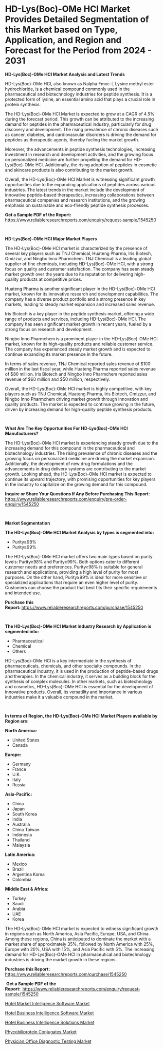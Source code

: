 <p><h1>HD-Lys(Boc)-OMe HCl Market Provides Detailed Segmentation of this Market based on Type, Application, and Region and Forecast for the Period from 2024 - 2031</h1></p><p><strong>HD-Lys(Boc)-OMe HCl Market Analysis and Latest Trends</strong></p>
<p><p>HD-Lys(Boc)-OMe HCl, also known as Nalpha Fmoc-L Lysine methyl ester hydrochloride, is a chemical compound commonly used in the pharmaceutical and biotechnology industries for peptide synthesis. It is a protected form of lysine, an essential amino acid that plays a crucial role in protein synthesis.</p><p>The HD-Lys(Boc)-OMe HCl Market is expected to grow at a CAGR of 4.5% during the forecast period. This growth can be attributed to the increasing demand for peptides in the pharmaceutical industry, particularly for drug discovery and development. The rising prevalence of chronic diseases such as cancer, diabetes, and cardiovascular disorders is driving the demand for peptides as therapeutic agents, thereby fueling the market growth.</p><p>Moreover, the advancements in peptide synthesis technologies, increasing investment in research and development activities, and the growing focus on personalized medicine are further propelling the demand for HD-Lys(Boc)-OMe HCl. Additionally, the rising adoption of peptides in cosmetic and skincare products is also contributing to the market growth.</p><p>Overall, the HD-Lys(Boc)-OMe HCl Market is witnessing significant growth opportunities due to the expanding applications of peptides across various industries. The latest trends in the market include the development of innovative peptide-based therapeutics, increasing collaborations between pharmaceutical companies and research institutions, and the growing emphasis on sustainable and eco-friendly peptide synthesis processes.</p></p>
<p><strong>Get a Sample PDF of the Report:&nbsp;</strong> <a href="https://www.reliableresearchreports.com/enquiry/request-sample/1545250">https://www.reliableresearchreports.com/enquiry/request-sample/1545250</a></p>
<p>&nbsp;</p>
<p><strong>HD-Lys(Boc)-OMe HCl Major Market Players</strong></p>
<p><p>The HD-Lys(Boc)-OMe HCl market is characterized by the presence of several key players such as TNJ Chemical, Huateng Pharma, Iris Biotech, Omizzur, and Ningbo Inno Pharmchem. TNJ Chemical is a leading global supplier of fine chemicals, including HD-Lys(Boc)-OMe HCl, with a strong focus on quality and customer satisfaction. The company has seen steady market growth over the years due to its reputation for delivering high-quality products at competitive prices.</p><p>Huateng Pharma is another significant player in the HD-Lys(Boc)-OMe HCl market, known for its innovative research and development capabilities. The company has a diverse product portfolio and a strong presence in key markets, leading to steady market expansion and increased sales revenue.</p><p>Iris Biotech is a key player in the peptide synthesis market, offering a wide range of products and services, including HD-Lys(Boc)-OMe HCl. The company has seen significant market growth in recent years, fueled by a strong focus on research and development.</p><p>Ningbo Inno Pharmchem is a prominent player in the HD-Lys(Boc)-OMe HCl market, known for its high-quality products and reliable customer service. The company has experienced steady market growth and is expected to continue expanding its market presence in the future.</p><p>In terms of sales revenue, TNJ Chemical reported sales revenue of $100 million in the last fiscal year, while Huateng Pharma reported sales revenue of $80 million. Iris Biotech and Ningbo Inno Pharmchem reported sales revenue of $60 million and $50 million, respectively.</p><p>Overall, the HD-Lys(Boc)-OMe HCl market is highly competitive, with key players such as TNJ Chemical, Huateng Pharma, Iris Biotech, Omizzur, and Ningbo Inno Pharmchem driving market growth through innovation and quality products. The market is expected to continue growing in the future, driven by increasing demand for high-quality peptide synthesis products.</p></p>
<p>&nbsp;</p>
<p><strong>What Are The Key Opportunities For HD-Lys(Boc)-OMe HCl Manufacturers?</strong></p>
<p><p>The HD-Lys(Boc)-OMe HCl market is experiencing steady growth due to the increasing demand for this compound in the pharmaceutical and biotechnology industries. The rising prevalence of chronic diseases and the growing focus on personalized medicine are driving the market expansion. Additionally, the development of new drug formulations and the advancements in drug delivery systems are contributing to the market growth. Looking ahead, the HD-Lys(Boc)-OMe HCl market is expected to continue its upward trajectory, with promising opportunities for key players in the industry to capitalize on the growing demand for this compound.</p></p>
<p><strong>Inquire or Share Your Questions If Any Before Purchasing This Report:</strong> <a href="https://www.reliableresearchreports.com/enquiry/pre-order-enquiry/1545250">https://www.reliableresearchreports.com/enquiry/pre-order-enquiry/1545250</a></p>
<p>&nbsp;</p>
<p><strong>Market Segmentation</strong></p>
<p><strong>The HD-Lys(Boc)-OMe HCl Market Analysis by types is segmented into:</strong></p>
<p><ul><li>Purity≥98%</li><li>Purity≥99%</li></ul></p>
<p><p>The HD-Lys(Boc)-OMe HCl market offers two main types based on purity levels: Purity≥98% and Purity≥99%. Both options cater to different customer needs and preferences. Purity≥98% is suitable for general research and applications, providing a high level of purity for most purposes. On the other hand, Purity≥99% is ideal for more sensitive or specialized applications that require an even higher level of purity. Customers can choose the product that best fits their specific requirements and intended use.</p></p>
<p><strong>Purchase this Report:&nbsp;</strong><a href="https://www.reliableresearchreports.com/purchase/1545250">https://www.reliableresearchreports.com/purchase/1545250</a></p>
<p>&nbsp;</p>
<p><strong>The HD-Lys(Boc)-OMe HCl Market Industry Research by Application is segmented into:</strong></p>
<p><ul><li>Pharmaceutical</li><li>Chemical</li><li>Others</li></ul></p>
<p><p>HD-Lys(Boc)-OMe HCl is a key intermediate in the synthesis of pharmaceuticals, chemicals, and other specialty compounds. In the pharmaceutical industry, it is used in the production of peptide-based drugs and therapies. In the chemical industry, it serves as a building block for the synthesis of complex molecules. In other markets, such as biotechnology and cosmetics, HD-Lys(Boc)-OMe HCl is essential for the development of innovative products. Overall, its versatility and importance in various industries make it a valuable compound in the market.</p></p>
<p>&nbsp;</p>
<p><strong>In terms of Region, the HD-Lys(Boc)-OMe HCl Market Players available by Region are:</strong></p>
<p>
    <p> <strong> North America: </strong>
        <ul>
            <li>United States</li>
            <li>Canada</li>
        </ul>
        </p> 
    <p> <strong> Europe: </strong>
        <ul>
            <li>Germany</li>
            <li>France</li>
            <li>U.K.</li>
            <li>Italy</li>
            <li>Russia</li>
        </ul>
        </p> 
    <p> <strong> Asia-Pacific: </strong>
        <ul>
            <li>China</li>
            <li>Japan</li>
            <li>South Korea</li>
            <li>India</li>
            <li>Australia</li>
            <li>China Taiwan</li>
            <li>Indonesia</li>
            <li>Thailand</li>
            <li>Malaysia</li>
        </ul>
        </p> 
    <p> <strong> Latin America: </strong>
        <ul>
            <li>Mexico</li>
            <li>Brazil</li>
            <li>Argentina Korea</li>
            <li>Colombia</li>
        </ul>
        </p> 
    <p> <strong> Middle East & Africa: </strong>
        <ul>
            <li>Turkey</li>
            <li>Saudi</li>
            <li>Arabia</li>
            <li>UAE</li>
            <li>Korea</li>
        </ul>
    </p>
    </p>
<p><p>The HD-Lys(Boc)-OMe HCl market is expected to witness significant growth in regions such as North America, Asia Pacific, Europe, USA, and China. Among these regions, China is anticipated to dominate the market with a market share of approximately 35%, followed by North America with 25%, Europe with 20%, USA with 15%, and Asia Pacific with 5%. The increasing demand for HD-Lys(Boc)-OMe HCl in pharmaceutical and biotechnology industries is driving the market growth in these regions.</p></p>
<p><strong>Purchase this Report: </strong><a href="https://www.reliableresearchreports.com/purchase/1545250">https://www.reliableresearchreports.com/purchase/1545250</a></p>
<p>&nbsp;<strong>Get a Sample PDF of the Report:&nbsp;&nbsp;</strong><a href="https://www.reliableresearchreports.com/enquiry/request-sample/1545250">https://www.reliableresearchreports.com/enquiry/request-sample/1545250</a></p>
<p><strong></strong></p>
<p><p><a href="https://medium.com/p/c62dc7c2856a/edit">Hotel Market Intelligence Software Market</a></p><p><a href="https://medium.com/@florianwolf78/hotel-business-intelligence-software-market-insight-market-trends-growth-forecasted-from-2024-to-e3b38da4f042">Hotel Business Intelligence Software Market</a></p><p><a href="https://medium.com/p/5edba82c677b/edit">Hotel Business Intelligence Solutions Market</a></p><p><a href="https://github.com/joannagoyvaerts/Market-Research-Report-List-1/blob/main/phycobiliprotein-conjugates-market.md">Phycobiliprotein Conjugates Market</a></p><p><a href="https://github.com/lubmix/Market-Research-Report-List-1/blob/main/physician-office-diagnostic-testing-market.md">Physician Office Diagnostic Testing Market</a></p></p>